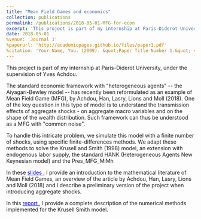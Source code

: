 ```yaml
---
title: "Mean Field Games and economics"
collection: publications
permalink: /publications/2018-05-01-MFG-for-econ
excerpt: 'This project is part of my internship at Paris-Diderot University, under the supervision of Yves Achdou. I develop novel methods to simulate Mean Field Games with common noise -- i.e. heterogeneous agents models with aggregate risk.'
date: 2018-05-01
%venue: 'Journal 1'
%paperurl: 'http://academicpages.github.io/files/paper1.pdf'
%citation: 'Your Name, You. (2009). &quot;Paper Title Number 1.&quot; <i>Journal 1</i>. 1(1).'
---
```


This project is part of my internship at Paris-Diderot University, under the supervision of Yves Achdou. 

The standard economic framework with "heterogeneous agents" -- the Aiyagari-Bewley model -- has recently been reformulated as an example of Mean Field Game (MFG), by Achdou, Han, Lasry, Lions and Moll (2018). One of the key question in this type of model is to understand the transmission effects of aggregate shocks - on aggregate macro variables and on the shape of the wealth distribution. Such framework can thus be understood as a MFG with "common noise".

To handle this intricate problem, we simulate this model with a finite number of shocks, using specific finite-differences methods. We adapt these methods to solve the Krusell and Smith (1998) model, an extension with endogenous labor supply, the standard HANK (Heterogeneous Agents New Keynesian model) and the 
Pres_MFG_MiMh

In these <a href='https://thomasbourany.github.io/files/Pres_MFG_MiMh.pdf' style="color:blue">slides </a>, I provide an introduction to the mathematical literature of Mean Field Games, an overview of the article by Achdou, Han, Lasry, Lions and Moll (2018) and I describe a preliminary version of the project when introducing aggregate shocks.

In this <a href='https://thomasbourany.github.io/files/Rapport Thomas Bourany_v1.pdf' style="color:blue">report </a>, I provide a complete description of the numerical methods implemented for the Krusell Smith model. 
